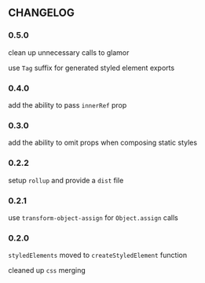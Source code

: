 ## CHANGELOG

### 0.5.0
clean up unnecessary calls to glamor

use `Tag` suffix for generated styled element exports

### 0.4.0
add the ability to pass `innerRef` prop

### 0.3.0

add the ability to omit props when composing static styles

### 0.2.2

setup `rollup` and provide a `dist` file

### 0.2.1

use `transform-object-assign` for `Object.assign` calls

### 0.2.0

`styledElements` moved to `createStyledElement` function

cleaned up `css` merging
